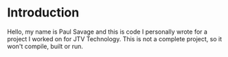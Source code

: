 # Introduction
Hello, my name is Paul Savage and this is code I personally wrote for a project I worked on for JTV Technology.  This is not a complete project, so it won't compile, built or run.
